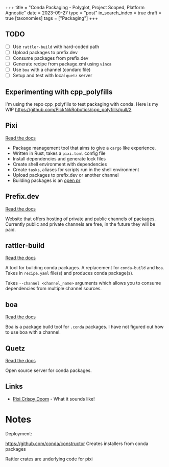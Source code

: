 +++
title = "Conda Packaging - Polyglot, Project Scoped, Platform Agnostic"
date = 2023-09-27
type = "post"
in_search_index = true
draft = true
[taxonomies]
tags = ["Packaging"]
+++

## TODO

- [ ] Use `rattler-build` with hard-coded path
- [ ] Upload packages to prefix.dev
- [ ] Consume packages from prefix.dev
- [ ] Generate recipe from package.xml using `vinca`
- [ ] Use `boa` with a channel (condarc file)
- [ ] Setup and test with local `quetz` server

## Experimenting with cpp_polyfills

I'm using the repo cpp_polyfills to test packaging with conda. Here is my WIP
https://github.com/PickNikRobotics/cpp_polyfills/pull/2

## Pixi

[Read the docs](https://prefix.dev/docs/pixi/overview)

* Package management tool that aims to give a `cargo` like experience.
* Written in Rust, takes a `pixi.toml` config file
* Install dependencies and generate lock files
* Create shell environment with dependencies
* Create `tasks`, aliases for scripts run in the shell environment
* Upload packages to prefix.dev or another channel
* Building packages is an [open pr](https://github.com/prefix-dev/pixi/pull/85)

## Prefix.dev

[Read the docs](https://prefix.dev/docs/prefix/overview)

Website that offers hosting of private and public channels of packages.
Currently public and private channels are free, in the future they will be paid.

## rattler-build

[Read the docs](https://prefix-dev.github.io/rattler-build/highlevel.html)

A tool for building conda packages.
A replacement for `conda-build` and `boa`.
Takes in `recipe.yaml` file(s) and produces conda package(s).

Takes `--channel <channel_name>` arguments which allows you to consume dependencies from multiple channel sources.

## boa

[Read the docs](https://boa-build.readthedocs.io/en/latest/)

Boa is a package build tool for `.conda` packages.
I have not figured out how to use boa with a channel.

## Quetz

[Read the docs](https://quetz.readthedocs.io/en/latest/)

Open source server for conda packages.

## Links

- [Pixi Crispy Doom](https://github.com/baszalmstra/pixi-crispy-doom) - What it sounds like!


# Notes

Deployment:

https://github.com/conda/constructor
Creates installers from conda packages

Rattler crates are underlying code for pixi
